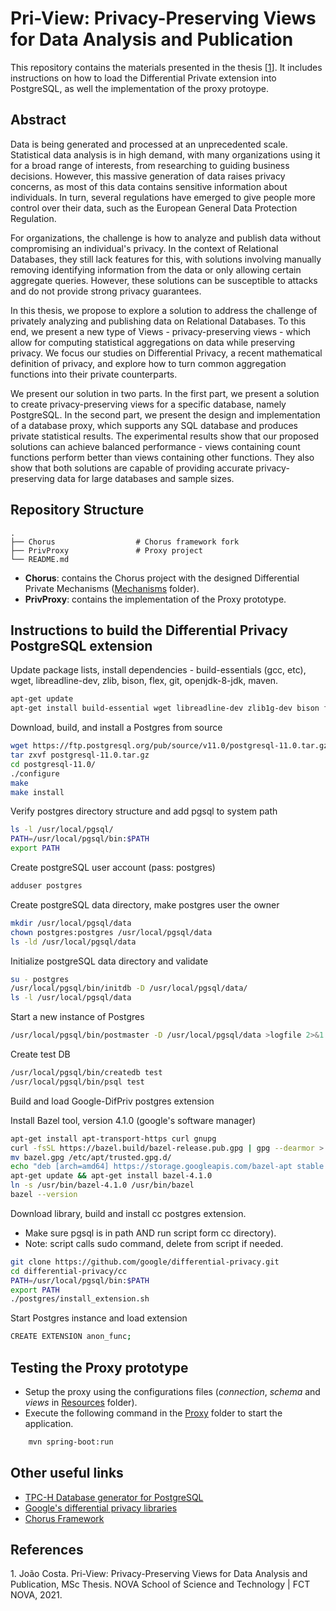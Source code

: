 # Pri-View: Privacy-Preserving Views for Data Analysis and Publication

This repository contains the materials presented in the thesis [[1](#thesis)]. It includes instructions on how to load the Differential Private extension into PostgreSQL, as well the implementation of the proxy protoype.

## Abstract

Data is being generated and processed at an unprecedented scale. Statistical data analysis is in high demand, with many organizations using it for a broad range of interests, from researching to guiding business decisions. However, this massive generation of data raises privacy concerns, as most of this data contains sensitive information about individuals. In turn, several regulations have emerged to give people more control over their data, such as the European General Data Protection Regulation.

For organizations, the challenge is how to analyze and publish data without compromising an individual's privacy. In the context of Relational Databases, they still lack features for this, with solutions involving manually removing identifying information from the data or only allowing certain aggregate queries. However, these solutions can be susceptible to attacks and do not provide strong privacy guarantees.

In this thesis, we propose to explore a solution to address the challenge of privately analyzing and publishing data on Relational Databases. To this end, we present a new type of Views - privacy-preserving views - which allow for computing statistical aggregations on data while preserving privacy. We focus our studies on Differential Privacy, a recent mathematical definition of privacy, and explore how to turn common aggregation functions into their private counterparts.

We present our solution in two parts. In the first part, we present a solution to create privacy-preserving views for a specific database, namely PostgreSQL. In the second part, we present the design and implementation of a database proxy, which supports any SQL database and produces private statistical results. The experimental results show that our proposed solutions can achieve balanced performance - views containing count functions perform better than views containing other functions. They also show that both solutions are capable of providing accurate privacy-preserving data for large databases and sample sizes.

## Repository Structure

    .
    ├── Chorus                  # Chorus framework fork
    ├── PrivProxy               # Proxy project
    └── README.md

* __Chorus__: contains the Chorus project with the designed Differential Private Mechanisms ([Mechanisms](Chorus/src/main/scala/chorus/mechanisms) folder).
* __PrivProxy__: contains the implementation of the Proxy prototype.

## Instructions to build the Differential Privacy PostgreSQL extension


Update package lists, install dependencies - build-essentials (gcc, etc), wget, libreadline-dev, zlib, bison, flex, git, openjdk-8-jdk, maven.
```bash
apt-get update
apt-get install build-essential wget libreadline-dev zlib1g-dev bison flex git openjdk-8-jdk maven
```

Download, build, and install a Postgres from source
```bash
wget https://ftp.postgresql.org/pub/source/v11.0/postgresql-11.0.tar.gz
tar zxvf postgresql-11.0.tar.gz
cd postgresql-11.0/
./configure
make
make install
```

Verify postgres directory structure and add pgsql to system path
```bash
ls -l /usr/local/pgsql/
PATH=/usr/local/pgsql/bin:$PATH
export PATH
```

Create postgreSQL user account (pass: postgres)
```bash
adduser postgres
```

Create postgreSQL data directory, make postgres user the owner
```bash
mkdir /usr/local/pgsql/data
chown postgres:postgres /usr/local/pgsql/data
ls -ld /usr/local/pgsql/data
```

Initialize postgreSQL data directory and validate
```bash
su - postgres
/usr/local/pgsql/bin/initdb -D /usr/local/pgsql/data/
ls -l /usr/local/pgsql/data
```

Start a new instance of Postgres
```bash
/usr/local/pgsql/bin/postmaster -D /usr/local/pgsql/data >logfile 2>&1 &
```

Create test DB 
```bash
/usr/local/pgsql/bin/createdb test
/usr/local/pgsql/bin/psql test
```

Build and load Google-DifPriv postgres extension

Install Bazel tool, version 4.1.0 (google's software manager)
```bash
apt-get install apt-transport-https curl gnupg
curl -fsSL https://bazel.build/bazel-release.pub.gpg | gpg --dearmor > bazel.gpg
mv bazel.gpg /etc/apt/trusted.gpg.d/
echo "deb [arch=amd64] https://storage.googleapis.com/bazel-apt stable jdk1.8" | tee /etc/apt/sources.list.d/bazel.list
apt-get update && apt-get install bazel-4.1.0
ln -s /usr/bin/bazel-4.1.0 /usr/bin/bazel
bazel --version
```


Download library, build and install cc postgres extension.
- Make sure pgsql is in path AND run script form cc directory). 
- Note: script calls sudo command, delete from script if needed.
```bash
git clone https://github.com/google/differential-privacy.git
cd differential-privacy/cc
PATH=/usr/local/pgsql/bin:$PATH
export PATH
./postgres/install_extension.sh
```

Start Postgres instance and load extension
```bash
CREATE EXTENSION anon_func;
```

## Testing the Proxy prototype

* Setup the proxy using the configurations files (_connection_, _schema_ and _views_ in [Resources](PrivProxy/src/main/resources/) folder).
* Execute the following command in the [Proxy](PrivProxy/) folder to start the application.
```bash
    mvn spring-boot:run
```

## Other useful links
* [TPC-H Database generator for PostgreSQL](https://github.com/joaomcosta/pg-tpch-dbgen)
* [Google's differential privacy libraries](https://github.com/google/differential-privacy)
* [Chorus Framework](https://github.com/uvm-plaid/chorus)

## References
<a name="thesis">1.</a> João Costa. Pri-View: Privacy-Preserving Views for Data Analysis and Publication, MSc Thesis. NOVA School of Science and Technology | FCT NOVA, 2021.